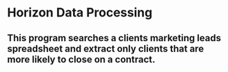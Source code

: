 # Horizon Data Processing

## This program searches a clients marketing leads spreadsheet and extract only clients that are more likely to close on a contract. 

